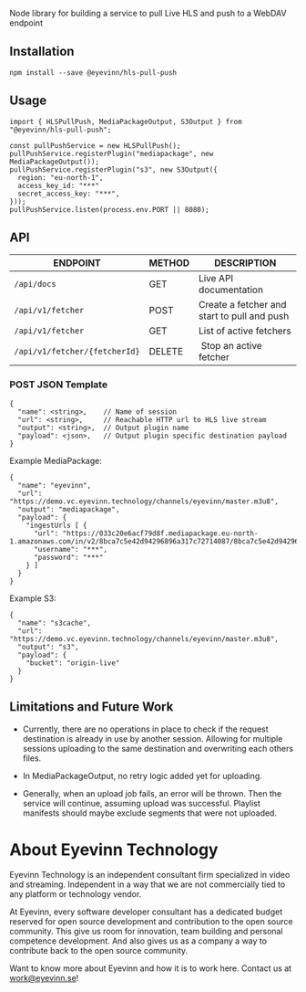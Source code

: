 Node library for building a service to pull Live HLS and push to a WebDAV endpoint

## Installation

```
npm install --save @eyevinn/hls-pull-push
```

## Usage

```
import { HLSPullPush, MediaPackageOutput, S3Output } from "@eyevinn/hls-pull-push";

const pullPushService = new HLSPullPush();
pullPushService.registerPlugin("mediapackage", new MediaPackageOutput());
pullPushService.registerPlugin("s3", new S3Output({ 
  region: "eu-north-1",
  access_key_id: "***"
  secret_access_key: "***",
}));
pullPushService.listen(process.env.PORT || 8080);
```

## API

| ENDPOINT                      | METHOD | DESCRIPTION                                 |
| ----------------------------- | ------ | ------------------------------------------- |
| `/api/docs`                   | GET    | Live API documentation                      |
| `/api/v1/fetcher`             | POST   | Create a fetcher and start to pull and push |
| `/api/v1/fetcher`             | GET    | List of active fetchers                     |
| `/api/v1/fetcher/{fetcherId}` | DELETE | Stop an active fetcher                      |

### POST JSON Template

```
{
  "name": <string>,    // Name of session
  "url": <string>,     // Reachable HTTP url to HLS live stream
  "output": <string>,  // Output plugin name 
  "payload": <json>,   // Output plugin specific destination payload
}
```

Example MediaPackage:
```
{
  "name": "eyevinn",
  "url": "https://demo.vc.eyevinn.technology/channels/eyevinn/master.m3u8",
  "output": "mediapackage",
  "payload": {
    "ingestUrls [ { 
      "url": "https://033c20e6acf79d8f.mediapackage.eu-north-1.amazonaws.com/in/v2/8bca7c5e42d94296896a317c72714087/8bca7c5e42d94296896a317c72714087/channel",
      "username": "***",
      "password": "***"
    } ]
  }
}
```

Example S3:
```
{
  "name": "s3cache",
  "url": "https://demo.vc.eyevinn.technology/channels/eyevinn/master.m3u8",
  "output": "s3",
  "payload": {
    "bucket": "origin-live"
  }
}
```

## Limitations and Future Work
- Currently, there are no operations in place to check if the request destination is already in use by another session. 
Allowing for multiple sessions uploading to the same destination and overwriting each others files.

- In MediaPackageOutput, no retry logic added yet for uploading.

- Generally, when an upload job fails, an error will be thrown. Then the service will continue, assuming upload was successful. Playlist manifests should maybe exclude segments 
that were not uploaded.


# About Eyevinn Technology

Eyevinn Technology is an independent consultant firm specialized in video and streaming. Independent in a way that we are not commercially tied to any platform or technology vendor.

At Eyevinn, every software developer consultant has a dedicated budget reserved for open source development and contribution to the open source community. This give us room for innovation, team building and personal competence development. And also gives us as a company a way to contribute back to the open source community.

Want to know more about Eyevinn and how it is to work here. Contact us at work@eyevinn.se!